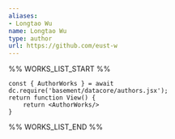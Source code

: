 ```yaml
---
aliases:
- Longtao Wu
name: Longtao Wu
type: author
url: https://github.com/eust-w
---
```



%% WORKS_LIST_START %%

```datacorejsx
const { AuthorWorks } = await dc.require('basement/datacore/authors.jsx');
return function View() {
    return <AuthorWorks/>
}
```
%% WORKS_LIST_END %%